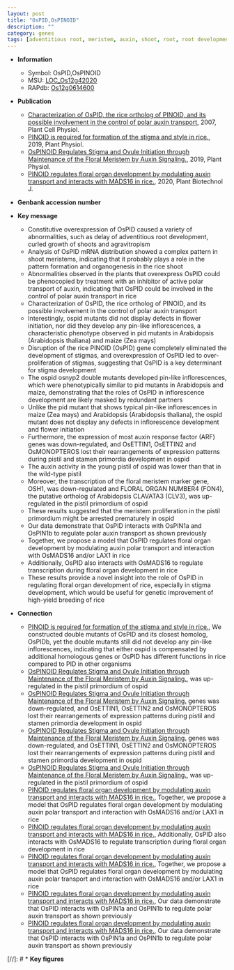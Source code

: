 ```yaml
---
layout: post
title: "OsPID,OsPINOID"
description: ""
category: genes
tags: [adventitious root, meristem, auxin, shoot, root, root development, growth, flower, development, inflorescence, floral, stamen, floral meristem, floral organ, floral organ number, auxin response, auxin transport, breeding]
---
```


* **Information**  
    + Symbol: OsPID,OsPINOID  
    + MSU: [LOC_Os12g42020](http://rice.plantbiology.msu.edu/cgi-bin/ORF_infopage.cgi?orf=LOC_Os12g42020)  
    + RAPdb: [Os12g0614600](http://rapdb.dna.affrc.go.jp/viewer/gbrowse_details/irgsp1?name=Os12g0614600)  

* **Publication**  
    + [Characterization of OsPID, the rice ortholog of PINOID, and its possible involvement in the control of polar auxin transport](http://www.ncbi.nlm.nih.gov/pubmed?term=Characterization+of+OsPID,+the+rice+ortholog+of+PINOID,+and+its+possible+involvement+in+the+control+of+polar+auxin+transport%5BTitle%5D), 2007, Plant Cell Physiol.
    + [PINOID is required for formation of the stigma and style in rice.](http://www.ncbi.nlm.nih.gov/pubmed?term=PINOID+is+required+for+formation+of+the+stigma+and+style+in+rice.%5BTitle%5D), 2019, Plant Physiol.
    + [OsPINOID Regulates Stigma and Ovule Initiation through Maintenance of the Floral Meristem by Auxin Signaling.](http://www.ncbi.nlm.nih.gov/pubmed?term=OsPINOID+Regulates+Stigma+and+Ovule+Initiation+through+Maintenance+of+the+Floral+Meristem+by+Auxin+Signaling.%5BTitle%5D), 2019, Plant Physiol.
    + [PINOID regulates floral organ development by modulating auxin transport and interacts with MADS16 in rice.](http://www.ncbi.nlm.nih.gov/pubmed?term=PINOID+regulates+floral+organ+development+by+modulating+auxin+transport+and+interacts+with+MADS16+in+rice.%5BTitle%5D), 2020, Plant Biotechnol J.

* **Genbank accession number**  

* **Key message**  
    + Constitutive overexpression of OsPID caused a variety of abnormalities, such as delay of adventitious root development, curled growth of shoots and agravitropism
    + Analysis of OsPID mRNA distribution showed a complex pattern in shoot meristems, indicating that it probably plays a role in the pattern formation and organogenesis in the rice shoot
    + Abnormalities observed in the plants that overexpress OsPID could be phenocopied by treatment with an inhibitor of active polar transport of auxin, indicating that OsPID could be involved in the control of polar auxin transport in rice
    + Characterization of OsPID, the rice ortholog of PINOID, and its possible involvement in the control of polar auxin transport
    + Interestingly, ospid mutants did not display defects in flower initiation, nor did they develop any pin-like inflorescences, a characteristic phenotype observed in pid mutants in Arabidopsis (Arabidopsis thaliana) and maize (Zea mays)
    + Disruption of the rice PINOID (OsPID) gene completely eliminated the development of stigmas, and overexpression of OsPID led to over-proliferation of stigmas, suggesting that OsPID is a key determinant for stigma development
    + The ospid osnyp2 double mutants developed pin-like inflorescences, which were phenotypically similar to pid mutants in Arabidopsis and maize, demonstrating that the roles of OsPID in inflorescence development are likely masked by redundant partners
    + Unlike the pid mutant that shows typical pin-like inflorescences in maize (Zea mays) and Arabidopsis (Arabidopsis thaliana), the ospid mutant does not display any defects in inflorescence development and flower initiation
    + Furthermore, the expression of most auxin response factor (ARF) genes was down-regulated, and OsETTIN1, OsETTIN2 and OsMONOPTEROS lost their rearrangements of expression patterns during pistil and stamen primordia development in ospid
    + The auxin activity in the young pistil of ospid was lower than that in the wild-type pistil
    + Moreover, the transcription of the floral meristem marker gene, OSH1, was down-regulated and FLORAL ORGAN NUMBER4 (FON4), the putative ortholog of Arabidopsis CLAVATA3 (CLV3), was up-regulated in the pistil primordium of ospid
    + These results suggested that the meristem proliferation in the pistil primordium might be arrested prematurely in ospid
    + Our data demonstrate that OsPID interacts with OsPIN1a and OsPIN1b to regulate polar auxin transport as shown previously
    + Together, we propose a model that OsPID regulates floral organ development by modulating auxin polar transport and interaction with OsMADS16 and/or LAX1 in rice
    + Additionally, OsPID also interacts with OsMADS16 to regulate transcription during floral organ development in rice
    + These results provide a novel insight into the role of OsPID in regulating floral organ development of rice, especially in stigma development, which would be useful for genetic improvement of high-yield breeding of rice

* **Connection**  
    + [PINOID is required for formation of the stigma and style in rice.](http://www.ncbi.nlm.nih.gov/pubmed?term=PINOID+is+required+for+formation+of+the+stigma+and+style+in+rice.%5BTitle%5D),  We constructed double mutants of OsPID and its closest homolog, OsPIDb, yet the double mutants still did not develop any pin-like inflorescences, indicating that either ospid is compensated by additional homologous genes or OsPID has different functions in rice compared to PID in other organisms
    + [OsPINOID Regulates Stigma and Ovule Initiation through Maintenance of the Floral Meristem by Auxin Signaling.](CLV3), was up-regulated in the pistil primordium of ospid
    + [OsPINOID Regulates Stigma and Ovule Initiation through Maintenance of the Floral Meristem by Auxin Signaling.](ARF) genes was down-regulated, and OsETTIN1, OsETTIN2 and OsMONOPTEROS lost their rearrangements of expression patterns during pistil and stamen primordia development in ospid
    + [OsPINOID Regulates Stigma and Ovule Initiation through Maintenance of the Floral Meristem by Auxin Signaling.](ARF) genes was down-regulated, and OsETTIN1, OsETTIN2 and OsMONOPTEROS lost their rearrangements of expression patterns during pistil and stamen primordia development in ospid
    + [OsPINOID Regulates Stigma and Ovule Initiation through Maintenance of the Floral Meristem by Auxin Signaling.](CLV3), was up-regulated in the pistil primordium of ospid
    + [PINOID regulates floral organ development by modulating auxin transport and interacts with MADS16 in rice.](http://www.ncbi.nlm.nih.gov/pubmed?term=PINOID+regulates+floral+organ+development+by+modulating+auxin+transport+and+interacts+with+MADS16+in+rice.%5BTitle%5D),  Together, we propose a model that OsPID regulates floral organ development by modulating auxin polar transport and interaction with OsMADS16 and/or LAX1 in rice
    + [PINOID regulates floral organ development by modulating auxin transport and interacts with MADS16 in rice.](http://www.ncbi.nlm.nih.gov/pubmed?term=PINOID+regulates+floral+organ+development+by+modulating+auxin+transport+and+interacts+with+MADS16+in+rice.%5BTitle%5D),  Additionally, OsPID also interacts with OsMADS16 to regulate transcription during floral organ development in rice
    + [PINOID regulates floral organ development by modulating auxin transport and interacts with MADS16 in rice.](http://www.ncbi.nlm.nih.gov/pubmed?term=PINOID+regulates+floral+organ+development+by+modulating+auxin+transport+and+interacts+with+MADS16+in+rice.%5BTitle%5D),  Together, we propose a model that OsPID regulates floral organ development by modulating auxin polar transport and interaction with OsMADS16 and/or LAX1 in rice
    + [PINOID regulates floral organ development by modulating auxin transport and interacts with MADS16 in rice.](http://www.ncbi.nlm.nih.gov/pubmed?term=PINOID+regulates+floral+organ+development+by+modulating+auxin+transport+and+interacts+with+MADS16+in+rice.%5BTitle%5D),  Our data demonstrate that OsPID interacts with OsPIN1a and OsPIN1b to regulate polar auxin transport as shown previously
    + [PINOID regulates floral organ development by modulating auxin transport and interacts with MADS16 in rice.](http://www.ncbi.nlm.nih.gov/pubmed?term=PINOID+regulates+floral+organ+development+by+modulating+auxin+transport+and+interacts+with+MADS16+in+rice.%5BTitle%5D),  Our data demonstrate that OsPID interacts with OsPIN1a and OsPIN1b to regulate polar auxin transport as shown previously

[//]: # * **Key figures**  


